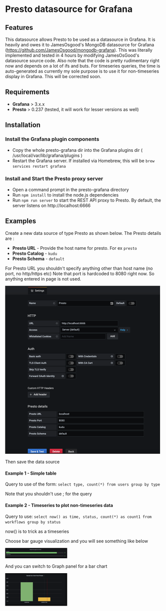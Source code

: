 # Presto datasource for Grafana

## Features
This datasource allows Presto to be used as a datasource in Grafana. It is heavily and owes it to JamesOsgood's MongoDB datasource for Grafana (https://github.com/JamesOsgood/mongodb-grafana). This was literally implemented and tested in 4 hours by modifying JamesOsGood's datasource source code. Also note that the code is pretty rudimentary right now and depends on a lot of ifs and buts. For timeseries queries, the time is auto-generated as currently my sole purpose is to use it for non-timeseries display in Grafana. This will be corrected soon.

## Requirements

* **Grafana** > 3.x.x
* **Presto** > 0.237 (tested, it will work for lesser versions as well)

## Installation

### Install the Grafana plugin components

* Copy the whole presto-grafana dir into the Grafana plugins dir ( /usr/local/var/lib/grafana/plugins )
* Restart the Grafana server. If installed via Homebrew, this will be `brew services restart grafana`

### Install and Start the Presto proxy server

* Open a command prompt in the presto-grafana directory
* Run `npm install` to install the node.js dependencies
* Run `npm run server` to start the REST API proxy to Presto. By default, the server listens on http://localhost:6666

## Examples

Create a new data source of type Presto as shown below. The Presto details are :

* **Presto URL** - Provide the host name for presto. For ex `presto`
* **Presto Catalog** - `kudu`
* **Presto Schema** - `default`

For Presto URL you shouldn't specify anything other than host name (no port, no http/https etc)
Note that port is hardcoded to 8080 right now. So anything entered in page is not used.

<img src="src/img/datasource.png" alt="Sample Data Source" style="width: 500px;"/>

Then save the data source

#### Example 1 - Simple table

Query to use of the form: `select type, count(*) from users group by type`

Note that you shouldn't use ; for the query

#### Example 2 - Timeseries to plot non-timeseries data

Query to use: `select now() as time, status, count(*) as count1 from workflows group by status`

now() is to trick as a timeseries

Choose bar gauge visualization and you will see something like below

<img src="src/img/sample_bar_gauge.png" alt="Sample Dashboard" style="width: 200px;"/>

And you can switch to Graph panel for a bar chart

<img src="src/img/sample_bar_chart.png" alt="Sample Dashboard" style="width: 200px;"/>